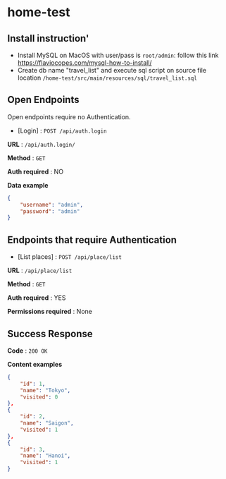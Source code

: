 # home-test

## Install instruction'

* Install MySQL on MacOS with user/pass is ```root/admin```: follow this link https://flaviocopes.com/mysql-how-to-install/
* Create db name "travel_list" and execute sql script on source file location ```/home-test/src/main/resources/sql/travel_list.sql```

## Open Endpoints

Open endpoints require no Authentication.

* [Login] : `POST /api/auth.login`

**URL** : `/api/auth.login/`

**Method** : `GET`

**Auth required** : NO

**Data example**

```json
{
    "username": "admin",
    "password": "admin"
}
```

## Endpoints that require Authentication

* [List places] : `POST /api/place/list`

**URL** : `/api/place/list`

**Method** : `GET`

**Auth required** : YES

**Permissions required** : None

## Success Response

**Code** : `200 OK`

**Content examples**

```json
{
    "id": 1,
    "name": "Tokyo",
    "visited": 0
},
{
    "id": 2,
    "name": "Saigon",
    "visited": 1
},
{
    "id": 3,
    "name": "Hanoi",
    "visited": 1
}
```
